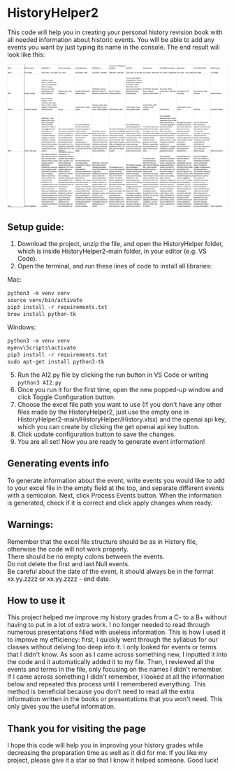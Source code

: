 # HistoryHelper2
This code will help you in creating your personal history revision book with all needed information about historic events. You will be able to add any events you want by just typing its name in the console. The end result will look like this:

![Result image](image.png)

## Setup guide:
1. Download the project, unzip the file, and open the HistoryHelper folder, which is inside HistoryHelper2-main folder, in your editor (e.g. VS Code). 
2. Open the terminal, and run these lines of code to install all libraries:

Mac:
```
python3 -m venv venv
source venv/bin/activate
pip3 install -r requirements.txt
brew install python-tk
```

Windows:
```
python3 -m venv venv
myenv\Scripts\activate
pip3 install -r requirements.txt
sudo apt-get install python3-tk
```

5. Run the AI2.py file by clicking the run button in VS Code or writing ```python3 AI2.py```
6. Once you run it for the first time, open the new popped-up window and click Toggle Configuration button.
7. Choose the excel file path you want to use (If you don't have any other files made by the HistoryHelper2, just use the empty one in HistoryHelper2-main/HistoryHelper/History.xlsx) and the openai api key, which you can create by clicking the get openai api key button.
8. Click update configuration button to save the changes.
9. You are all set! Now you are ready to generate event information!

## Generating events info
To generate information about the event, write events you would like to add to your excel file in the empty field at the top, and separate different events with a semicolon. Next, click Process Events button. When the information is generated, check if it is correct and click apply changes when ready.

## Warnings:
Remember that the excel file structure should be as in History file, otherwise the code will not work properly. <br />There should be no empty colons between the events. <br />Do not delete the first and last Null events. <br /> Be careful about the date of the event, it should always be in the format xx.yy.zzzz or xx.yy.zzzz - end date.

## How to use it
This project helped me improve my history grades from a C- to a B+ without having to put in a lot of extra work. I no longer needed to read through numerous presentations filled with useless information. This is how I used it to improve my efficiency: first, I quickly went through the syllabus for our classes without delving too deep into it. I only looked for events or terms that I didn't know. As soon as I came across something new, I inputted it into the code and it automatically added it to my file. Then, I reviewed all the events and terms in the file, only focusing on the names I didn't remember. If I came across something I didn't remember, I looked at all the information below and repeated this process until I remembered everything. This method is beneficial because you don't need to read all the extra information written in the books or presentations that you won't need. This only gives you the useful information.

## Thank you for visiting the page
I hope this code will help you in improving your history grades while decreasing the preparation time as well as it did for me. If you like my project, please give it a star so that I know it helped someone. Good luck!
